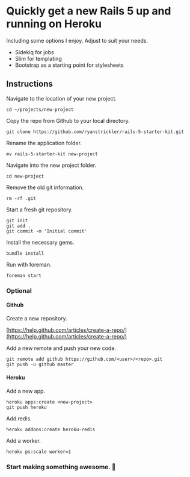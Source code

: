 # Quickly get a new Rails 5 up and running on Heroku

Including some options I enjoy. Adjust to suit your needs.

- Sidekiq for jobs
- Slim for templating
- Bootstrap as a starting point for stylesheets

## Instructions

Navigate to the location of your new project.

`cd ~/projects/new-project`

Copy the repo from Github to your local directory.

`git clone https://github.com/ryanstrickler/rails-5-starter-kit.git`

Rename the application folder.

`mv rails-5-starter-kit new-project`

Navigate into the new project folder.

`cd new-project`

Remove the old git information.

`rm -rf .git`

Start a fresh git repository.

    git init
    git add .
    git commit -m 'Initial commit'

Install the necessary gems.

`bundle install`

Run with foreman.

`foreman start`

### Optional

#### Github

Create a new repository.

[https://help.github.com/articles/create-a-repo/](https://help.github.com/articles/create-a-repo/)

Add a new remote and push your new code.

    git remote add github https://github.com/<user>/<repo>.git
    git push -u github master

#### Heroku

Add a new app.

    heroku apps:create <new-project>
    git push heroku

Add redis.

    heroku addons:create heroku-redis

Add a worker.

    heroku ps:scale worker=1

### Start making something awesome. 🎉

